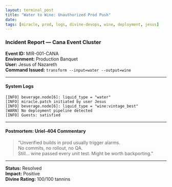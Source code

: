 ```yaml
---
layout: terminal_post
title: "Water to Wine: Unauthorized Prod Push"
date: 
tags: [miracle, prod, logs, divine-devops, wine, deployment, jesus]
---
```


### Incident Report — Cana Event Cluster

**Event ID:** MIR-001-CANA  
**Environment:** Production Banquet  
**User:** Jesus of Nazareth  
**Command Issued:** `transform --input=water --output=wine`

---

#### System Logs

```
[INFO] beverage.node[6]: liquid_type = "water"
[INFO] miracle.patch initiated by user Jesus
[INFO] beverage.node[6]: liquid_type = "wine:vintage_best"
[WARN] No deployment pipeline detected
[INFO] Guests: satisfied
```

---

#### Postmortem: Uriel-404 Commentary

> "Unverified builds in prod usually trigger alarms.  
> No commits, no rollout, no QA.  
> Still... wine passed every unit test. Might be worth backporting."

---

**Status:** Resolved  
**Impact:** Positive  
**Divine Rating:** 100/100 tannins